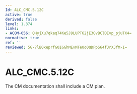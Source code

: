 ```yaml
---
Id: ALC_CMC.5.12C
active: true
derived: false
level: 1.374
links:
- ACOM-056: QHyjXu7qkaq74Ke5J9LUPT62jE3GvBClDIvp_pjuTX4=
normative: true
ref: ''
reviewed: 5G-7lB0xeprfG0IGGhMEvMTe0o0QDPpS64fJrXJfM-I=
---
```


# ALC_CMC.5.12C

The CM documentation shall include a CM plan.